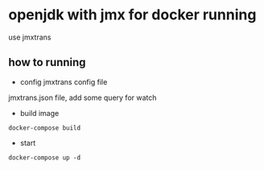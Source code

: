 # openjdk with jmx for docker running

 use jmxtrans


## how to running

* config jmxtrans config file

jmxtrans.json file, add some query for watch

* build image

```code
docker-compose build
```

* start

```code
docker-compose up -d
```
